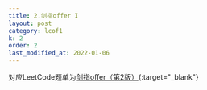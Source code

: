 ```yaml
---
title: 2.剑指offer I
layout: post
category: lcof1
k: 2
order: 2
last_modified_at: 2022-01-06
---
```


对应LeetCode题单为[剑指offer（第2版）](https://leetcode.cn/problemset/all/?page=1&listId=xb9nqhhg){:target="_blank"}